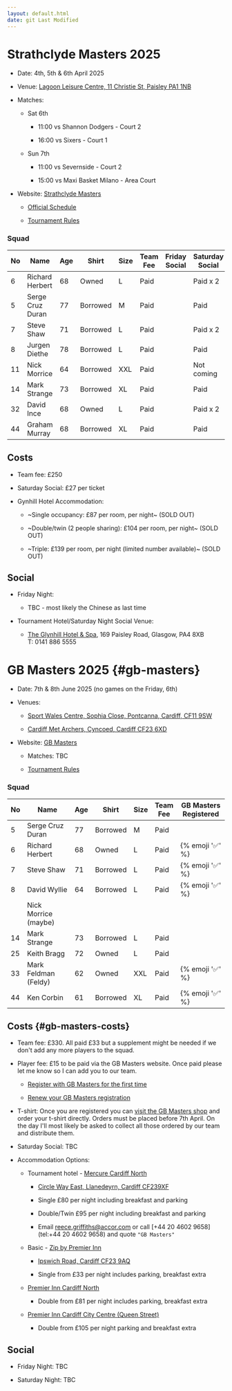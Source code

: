 ```yaml
---
layout: default.html
date: git Last Modified
---
```

# Strathclyde Masters 2025

*   Date: 4th, 5th & 6th April 2025
    
*   Venue: [Lagoon Leisure Centre, 11 Christie St, Paisley PA1 1NB](https://maps.app.goo.gl/fEurPCja5Ng6CEDH9)
    
*   Matches:
    
    *   Sat 6th
        
        *   11:00 vs Shannon Dodgers - Court 2
            
        *   16:00 vs Sixers - Court 1
            
    *   Sun 7th
        
        *   11:00 vs Severnside - Court 2
            
        *   15:00 vs Maxi Basket Milano - Area Court
            
*   Website: [Strathclyde Masters](https://www.strathclydemasters.com)
    
    *   [Official Schedule](/masters/Masters%20Fixtures%202025%20V2.pdf)
        
    *   [Tournament Rules](/masters/Tournament%20Rules%202025.pdf)
        

### Squad

| No  | Name | Age | Shirt | Size | Team  <br>Fee | Friday  <br>Social | Saturday  <br>Social |
| --- | --- | --- | --- | --- | --- | --- | --- |
| 6   | Richard Herbert | 68  | Owned | L   | Paid |     | Paid x 2 |
| 5   | Serge Cruz Duran | 77  | Borrowed | M   | Paid |     | Paid |
| 7   | Steve Shaw | 71  | Borrowed | L   | Paid |     | Paid x 2 |
| 8   | Jurgen Diethe | 78  | Borrowed | L   | Paid |     | Paid |
| 11  | Nick Morrice | 64  | Borrowed | XXL | Paid |     | Not coming |
| 14  | Mark Strange | 73  | Borrowed | XL  | Paid |     | Paid |
| 32  | David Ince | 68  | Owned | L   | Paid |     | Paid x 2 |
| 44  | Graham Murray | 68  | Borrowed | XL  | Paid |     | Paid |

## Costs

*   Team fee: £250
    
*   Saturday Social: £27 per ticket
    
*   Gynhill Hotel Accommodation:
    
    *   ~Single occupancy: £87 per room, per night~ (SOLD OUT)
        
    *   ~Double/twin (2 people sharing): £104 per room, per night~ (SOLD OUT)
        
    *   ~Triple: £139 per room, per night (limited number available)~ (SOLD OUT)
        

## Social

*   Friday Night:
    
    *   TBC - most likely the Chinese as last time
        
*   Tournament Hotel/Saturday Night Social Venue:
    
    *   [The Glynhill Hotel & Spa](https://www.glynhill.com), 169 Paisley Road, Glasgow, PA4 8XB  
        T: 0141 886 5555
        

# GB Masters 2025 {#gb-masters}

*   Date: 7th & 8th June 2025 (no games on the Friday, 6th)
    
*   Venues:
    
    *   [Sport Wales Centre, Sophia Close, Pontcanna, Cardiff, CF11 9SW](https://maps.app.goo.gl/ja3EGsePM4VYdg9e7)
        
    *   [Cardiff Met Archers, Cyncoed, Cardiff CF23 6XD](https://maps.app.goo.gl/dP53Q1e6tPU2iMkz9)
        
*   Website: [GB Masters](https://gbmasters.org)
    
    *   Matches: TBC
        
    *   [Tournament Rules](/masters/GB%20Masters%20Rules%202023.pdf)
        

### Squad

| No  | Name | Age | Shirt | Size | Team  <br>Fee | GB Masters  <br>Registered |
| --- | --- | --- | --- | --- | --- | --- |
| 5   | Serge Cruz Duran | 77  | Borrowed | M   | Paid |     |
| 6   | Richard Herbert | 68  | Owned | L   | Paid | {% emoji '✅' %} |
| 7   | Steve Shaw | 71  | Borrowed | L   | Paid | {% emoji '✅' %} |
| 8   | David Wyllie | 64  | Borrowed | L   | Paid | {% emoji '✅' %} |
|     | Nick Morrice (maybe) |     |     |     |     |     |
| 14  | Mark Strange | 73  | Borrowed | L   | Paid |     |
| 25  | Keith Bragg | 72  | Owned | L   | Paid |     |
| 33  | Mark Feldman (Feldy) | 62  | Owned | XXL | Paid | {% emoji '✅' %} |
| 44  | Ken Corbin | 61  | Borrowed | XL  | Paid | {% emoji '✅' %} |

## Costs {#gb-masters-costs}

*   Team fee: £330. All paid £33 but a supplement might be needed if we don't add any more players to the squad.
    
*   Player fee: £15 to be paid via the GB Masters website. Once paid please let me know so I can add you to our team.
    
    *   [Register with GB Masters for the first time](https://gbmasters.org/register)
        
    *   [Renew your GB Masters registration](https://gbmasters.org/login)
        
*   T-shirt: Once you are registered you can [visit the GB Masters shop](https://gbmasters.org/shop) and order your t-shirt directly. Orders must be placed before 7th April. On the day I'll most likely be asked to collect all those ordered by our team and distribute them.
    
*   Saturday Social: TBC
    
*   Accommodation Options:
    
    *   Tournament hotel - [Mercure Cardiff North](https://all.accor.com/hotel/B539/index.en.shtml)
        
        *   [Circle Way East, Llanedeyrn, Cardiff CF239XF](https://maps.app.goo.gl/bxEHkzqvVAj162C67)
            
        *   Single £80 per night including breakfast and parking
            
        *   Double/Twin £95 per night including breakfast and parking
            
        *   Email [reece.griffiths@accor.com](mailto:reece.griffiths@accor.com) or call [+44 20 4602 9658](tel:+44 20 4602 9658) and quote `"GB Masters"`
            
    *   Basic - [Zip by Premier Inn](https://www.premierinn.com/gb/en/hotels/wales/glamorgan/cardiff/zip-cardiff.html)
        
        *   [Ipswich Road, Cardiff CF23 9AQ](https://maps.app.goo.gl/uaECMjsB8k6Btuq59)
            
        *   Single from £33 per night includes parking, breakfast extra
            
    *   [Premier Inn Cardiff North](https://www.premierinn.com/gb/en/hotels/wales/glamorgan/cardiff/cardiff-north.html)
        
        *   Double from £81 per night includes parking, breakfast extra
            
    *   [Premier Inn Cardiff City Centre (Queen Street)](https://www.premierinn.com/gb/en/hotels/wales/glamorgan/cardiff/cardiff-city-centre-queen-street.html)
        
        *   Double from £105 per night parking and breakfast extra
            

## Social

*   Friday Night: TBC
    
*   Saturday Night: TBC
